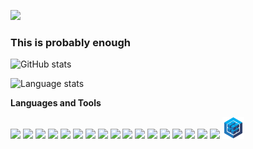 <a href=https://wiki.archlinux.org><img src="https://img.icons8.com/external-tal-revivo-shadow-tal-revivo/48/000000/external-arch-linux-composed-of-nonfree-and-open-source-software-logo-shadow-tal-revivo.png" width=
"100px" /></a>


###  This is probably enough

![GitHub stats](https://github-readme-stats.vercel.app/api?username=rsamhollyer&count_private=true&include_all_commits=true&show_icons=true&theme=gruvbox) 

![Language stats](https://github-readme-stats.vercel.app/api/top-langs/?username=rsamhollyer&layout=compact&theme=tokyonight)

**Languages and Tools**

<span><img src="https://img.icons8.com/dusk/64/000000/linux.png" width="35px"/></span>
<span><img src="https://img.icons8.com/nolan/64/google-cloud-platform.png" width="35px"/></span>
<spam><img src="https://img.icons8.com/external-tal-revivo-green-tal-revivo/36/000000/external-vim-a-highly-configurable-text-editor-for-efficiently-creating-and-changing-any-kind-of-text-logo-green-tal-revivo.png" width="35px"/></span>
<span><img src="https://img.icons8.com/dusk/64/000000/html-5.png" width="35px"/></span>
<span><img src="https://img.icons8.com/dusk/64/000000/css3.png" width="35px"/></span>
<span><img src="https://img.icons8.com/dusk/64/000000/javascript-logo.png" width="35px"/></span>
<span><img src="https://img.icons8.com/dusk/64/000000/python.png" width="35px"/></span>
<span><img src="https://img.icons8.com/dusk/50/000000/php-logo.png" width="35px"/></span>
<span><img src="https://img.icons8.com/fluency/48/000000/node-js.png" width="35px"/></span>
<span><img src="https://img.icons8.com/bubbles/50/000000/react.png" width="40px"/></span>
<span><img src="https://img.icons8.com/color/48/000000/gatsbyjs.png" width="35px"/></span>
<span><img src="https://img.icons8.com/dusk/64/000000/github.png" width="35px"/></span>
<span><img src="https://img.icons8.com/bubbles/50/000000/api.png" width="40px"/></span>
<span><img src="https://img.icons8.com/external-tal-revivo-tritone-tal-revivo/32/000000/external-graphql-an-open-source-data-query-and-manipulation-language-for-api-logo-tritone-tal-revivo.png" width="35px"/></span>
<span><img src="https://img.icons8.com/bubbles/50/000000/console.png" width="40px"/></span>
<span><img src="https://www.vectorlogo.zone/logos/postgresql/postgresql-icon.svg" width="35px" /></span>
<span><img src="https://img.icons8.com/officel/40/000000/mysql.png" width="40px"/></span>
<span><img src="https://github.com/nguyntony/nguyntony/blob/main/assets/sequelize.svg?raw=true" width="35px"/></span>

